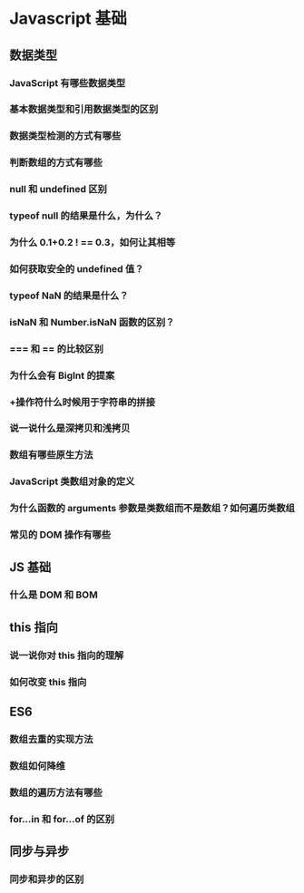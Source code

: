 # Javascript 基础

## 数据类型

### JavaScript 有哪些数据类型

### 基本数据类型和引用数据类型的区别

### 数据类型检测的方式有哪些

### 判断数组的方式有哪些

### null 和 undefined 区别

### typeof null 的结果是什么，为什么？

### 为什么 0.1+0.2 ! == 0.3，如何让其相等

### 如何获取安全的 undefined 值？

### typeof NaN 的结果是什么？

### isNaN 和 Number.isNaN 函数的区别？

### === 和 == 的比较区别

### 为什么会有 BigInt 的提案

### +操作符什么时候用于字符串的拼接

### 说一说什么是深拷贝和浅拷贝

### 数组有哪些原生方法

### JavaScript 类数组对象的定义

### 为什么函数的 arguments 参数是类数组而不是数组？如何遍历类数组

### 常见的 DOM 操作有哪些

## JS 基础

### 什么是 DOM 和 BOM

## this 指向

### 说一说你对 this 指向的理解

### 如何改变 this 指向

## ES6

### 数组去重的实现方法

### 数组如何降维

### 数组的遍历方法有哪些

### for...in 和 for...of 的区别

## 同步与异步

### 同步和异步的区别
